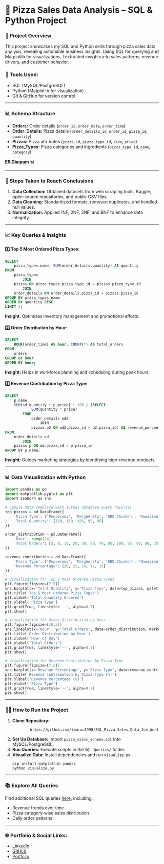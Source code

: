 # 🍕 **Pizza Sales Data Analysis** – SQL & Python Project

### 🚀 **Project Overview**
This project showcases my SQL and Python skills through pizza sales data analysis, revealing actionable business insights. Using SQL for querying and Matplotlib for visualizations, I extracted insights into sales patterns, revenue drivers, and customer behavior.

### 🔧 **Tools Used:**  
- SQL (MySQL/PostgreSQL)  
- Python (Matplotlib for visualization)  
- Git & GitHub for version control

---

### 📊 **Schema Structure**
- **Orders:** Order details (`order_id`, `order_date`, `order_time`)
- **Order_Details:** Pizza details (`order_details_id`, `order_id`, `pizza_id`, `quantity`)
- **Pizzas:** Pizza attributes (`pizza_id`, `pizza_type_id`, `size`, `price`)
- **Pizza_Types:** Pizza categories and ingredients (`pizza_type_id`, `name`, `category`)

**[ER Diagram](https://github.com/twaran1998/SQL_Pizza_Sales_Data_Job_Analysis-/blob/main/Database%20Schema%20and%20Relationships/pizza_sales_schema.png)** 📊

---

### 🧩 **Steps Taken to Reach Conclusions**
1. **Data Collection:** Obtained datasets from web scraping tools, Kaggle, open-source repositories, and public CSV files.
2. **Data Cleaning:** Standardized formats, removed duplicates, and handled null values.
3. **Normalization:** Applied 1NF, 2NF, 3NF, and BNF to enhance data integrity.

---

### 📈 **Key Queries & Insights**
#### 1️⃣ **Top 5 Most Ordered Pizza Types:**
```sql
SELECT 
    pizza_types.name, SUM(order_details.quantity) AS quantity
FROM
    pizza_types
        JOIN
    pizzas ON pizza_types.pizza_type_id = pizzas.pizza_type_id
        JOIN
    order_details ON order_details.pizza_id = pizzas.pizza_id
GROUP BY pizza_types.name
ORDER BY quantity DESC
LIMIT 5;
```
**Insight:** Optimizes inventory management and promotional efforts.

#### 2️⃣ **Order Distribution by Hour:**
```sql
SELECT 
    HOUR(order_time) AS hour, COUNT(*) AS total_orders
FROM
    orders
GROUP BY hour
ORDER BY hour;
```
**Insight:** Helps in workforce planning and scheduling during peak hours.

#### 3️⃣ **Revenue Contribution by Pizza Type:**
```sql
SELECT 
    p.name,
    SUM(od.quantity * p.price) * 100 / (SELECT 
            SUM(quantity * price)
        FROM
            order_details od2
                JOIN
            pizzas p2 ON od2.pizza_id = p2.pizza_id) AS revenue_percentage
FROM
    order_details od
        JOIN
    pizzas p ON od.pizza_id = p.pizza_id
GROUP BY p.name;
```
**Insight:** Guides marketing strategies by identifying high-revenue products.

---

### 📊 **Data Visualization with Python**
```python
import pandas as pd
import matplotlib.pyplot as plt
import seaborn as sns

# Sample Data (Replace with actual database query results)
top_pizzas = pd.DataFrame({
    'Pizza Type': ['Pepperoni', 'Margherita', 'BBQ Chicken', 'Hawaiian', 'Veggie'],
    'Total Quantity': [120, 110, 105, 95, 90]
})

order_distribution = pd.DataFrame({
    'Hour': range(24),
    'Total Orders': [5, 8, 15, 20, 30, 50, 70, 85, 100, 95, 90, 80, 75, 60, 50, 40, 35, 45, 60, 85, 90, 95, 60, 30]
})

revenue_contribution = pd.DataFrame({
    'Pizza Type': ['Pepperoni', 'Margherita', 'BBQ Chicken', 'Hawaiian', 'Veggie'],
    'Revenue Percentage': [28, 22, 18, 17, 15]
})

# Visualization for Top 5 Most Ordered Pizza Types
plt.figure(figsize=(7,5))
sns.barplot(x='Total Quantity', y='Pizza Type', data=top_pizzas, palette='viridis')
plt.title('Top 5 Most Ordered Pizza Types')
plt.xlabel('Total Quantity Ordered')
plt.ylabel('Pizza Type')
plt.grid(True, linestyle='--', alpha=0.7)
plt.show()

# Visualization for Order Distribution by Hour
plt.figure(figsize=(10,5))
sns.lineplot(x='Hour', y='Total Orders', data=order_distribution, marker='o', color='blue')
plt.title('Order Distribution by Hour')
plt.xlabel('Hour of Day')
plt.ylabel('Total Orders')
plt.grid(True, linestyle='--', alpha=0.7)
plt.show()

# Visualization for Revenue Contribution by Pizza Type
plt.figure(figsize=(7,5))
sns.barplot(x='Revenue Percentage', y='Pizza Type', data=revenue_contribution, palette='plasma')
plt.title('Revenue Contribution by Pizza Type (%)')
plt.xlabel('Revenue Percentage (%)')
plt.ylabel('Pizza Type')
plt.grid(True, linestyle='--', alpha=0.7)
plt.show()

```

---

### 🏃‍♂️ **How to Run the Project**
1. **Clone Repository:**  
   ```bash
           https://github.com/twaran1998/SQL_Pizza_Sales_Data_Job_Analysis-.git
   ```
2. **Set Up Database:** Import `pizza_sales_schema.sql` into MySQL/PostgreSQL.
3. **Run Queries:** Execute scripts in the `SQL_Queries/` folder.
4. **Visualize Data:** Install dependencies and run `visualize.py`:
   ```bash
   pip install matplotlib pandas
   python visualize.py
   ```

---

### 📚 **Explore All Queries**  
Find additional SQL queries [here](link-to-queries-folder), including:
- Revenue trends over time  
- Pizza category-wise sales distribution  
- Daily order patterns

---

### 🌐 **Portfolio & Social Links:**  
- [LinkedIn](your-linkedin-link)  
- [GitHub](your-github-link)  
- [Portfolio](your-portfolio-link)

